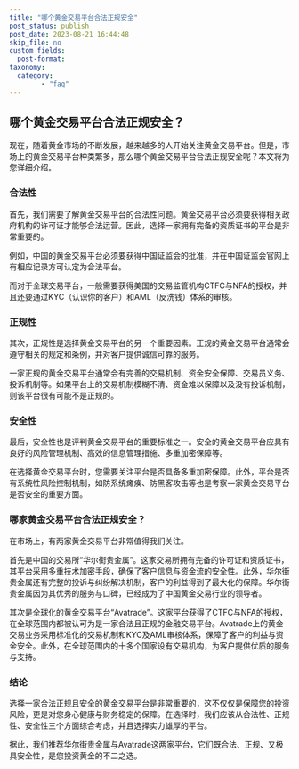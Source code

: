 ```yaml
---
title: "哪个黄金交易平台合法正规安全"
post_status: publish
post_date: 2023-08-21 16:44:48
skip_file: no
custom_fields: 
  post-format: 
taxonomy:
  category:
        - "faq"
---
```


## 哪个黄金交易平台合法正规安全？

现在，随着黄金市场的不断发展，越来越多的人开始关注黄金交易平台。但是，市场上的黄金交易平台种类繁多，那么哪个黄金交易平台合法正规安全呢？本文将为您详细介绍。

### 合法性

首先，我们需要了解黄金交易平台的合法性问题。黄金交易平台必须要获得相关政府机构的许可证才能够合法运营。因此，选择一家拥有完备的资质证书的平台是非常重要的。

例如，中国的黄金交易平台必须要获得中国证监会的批准，并在中国证监会官网上有相应记录方可认定为合法平台。

而对于全球交易平台，一般需要获得美国的交易监管机构CTFC与NFA的授权，并且还要通过KYC（认识你的客户）和AML（反洗钱）体系的审核。

### 正规性

其次，正规性是选择黄金交易平台的另一个重要因素。正规的黄金交易平台通常会遵守相关的规定和条例，并对客户提供诚信可靠的服务。

一家正规的黄金交易平台通常会有完善的交易机制、资金安全保障、交易员义务、投诉机制等。如果平台上的交易机制模糊不清、资金难以保障以及没有投诉机制，则该平台很有可能不是正规的。

### 安全性

最后，安全性也是评判黄金交易平台的重要标准之一。安全的黄金交易平台应具有良好的风险管理机制、高效的信息管理措施、多重加密保障等。

在选择黄金交易平台时，您需要关注平台是否具备多重加密保障。此外，平台是否有系统性风险控制机制，如防系统瘫痪、防黑客攻击等也是考察一家黄金交易平台是否安全的重要方面。

### 哪家黄金交易平台合法正规安全？

在市场上，有两家黄金交易平台非常值得我们关注。

首先是中国的交易所“华尔街贵金属”。这家交易所拥有完备的许可证和资质证书，其平台采用多重技术加密手段，确保了客户信息与资金流的安全性。此外，华尔街贵金属还有完整的投诉与纠纷解决机制，客户的利益得到了最大化的保障。华尔街贵金属因为其优秀的服务与口碑，已经成为了中国黄金交易行业的领导者。

其次是全球化的黄金交易平台“Avatrade”。这家平台获得了CTFC与NFA的授权，在全球范围内都被认可为是一家合法且正规的金融交易平台。Avatrade上的黄金交易业务采用标准化的交易机制和KYC及AML审核体系，保障了客户的利益与资金安全。此外，在全球范围内的十多个国家设有交易机构，为客户提供优质的服务与支持。

### 结论

选择一家合法正规且安全的黄金交易平台是非常重要的，这不仅仅是保障您的投资风险，更是对您身心健康与财务稳定的保障。在选择时，我们应该从合法性、正规性、安全性三个方面综合考虑，并且选择实力雄厚的平台。

据此，我们推荐华尔街贵金属与Avatrade这两家平台，它们既合法、正规、又极具安全性，是您投资黄金的不二之选。
